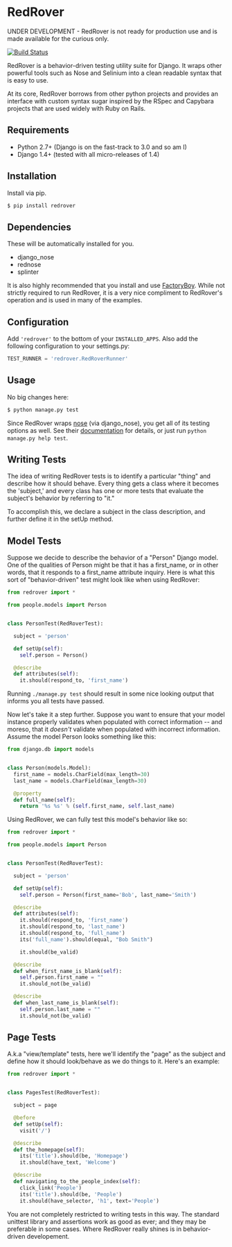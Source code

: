 RedRover
========

UNDER DEVELOPMENT - RedRover is not ready for production use and is
made available for the curious only.

[![Build Status](https://travis-ci.org/dustinfarris/redrover.png?branch=master)](https://travis-ci.org/dustinfarris/redrover)

RedRover is a behavior-driven testing utility suite for Django.  It
wraps other powerful tools such as Nose and Selinium into a clean
readable syntax that is easy to use.

At its core, RedRover borrows from other python projects and provides
an interface with custom syntax sugar inspired by the RSpec and Capybara
projects that are used widely with Ruby on Rails.

Requirements
------------
* Python 2.7+ (Django is on the fast-track to 3.0 and so am I)
* Django 1.4+ (tested with all micro-releases of 1.4)

Installation
------------
Install via pip.

```sh
$ pip install redrover
```

Dependencies
------------
These will be automatically installed for you.

* django_nose
* rednose
* splinter

It is also highly recommended that you install and use [FactoryBoy][1].
While not strictly required to run RedRover, it is a very nice
compliment to RedRover's operation and is used in many of the examples.

Configuration
-------------
Add ``'redrover'`` to the bottom of your ``INSTALLED_APPS``.  Also add
the following configuration to your settings.py:

```python
TEST_RUNNER = 'redrover.RedRoverRunner'
```

Usage
-----
No big changes here:

```sh
$ python manage.py test
```

Since RedRover wraps [nose][2] (via django_nose), you get all of its
testing options as well.  See their [documentation][3]  for details, or
just run ``python manage.py help test``.

Writing Tests
-------------
The idea of writing RedRover tests is to identify a particular "thing"
and describe how it should behave.  Every thing gets a class where it
becomes the 'subject,' and every class has one or more tests that
evaluate the subject's behavior by referring to "it."

To accomplish this, we declare a subject in the class description, and
further define it in the setUp method.

Model Tests
-----------

Suppose we decide to describe the behavior of a "Person" Django model.
One of the qualities of Person might be that it has a first_name, or in
other words, that it responds to a first_name attribute inquiry.  Here
is what this sort of "behavior-driven" test might look like when using
RedRover:

```python
from redrover import *

from people.models import Person


class PersonTest(RedRoverTest):

  subject = 'person'

  def setUp(self):
    self.person = Person()

  @describe
  def attributes(self):
    it.should(respond_to, 'first_name')

```

Running ``./manage.py test`` should result in some nice looking output
that informs you all tests have passed.

Now let's take it a step further.  Suppose you want to ensure that your
model instance properly validates when populated with correct
information -- and moreso, that it *doesn't* validate when populated
with incorrect information.   Assume the model Person looks something
like this:

```python
from django.db import models


class Person(models.Model):
  first_name = models.CharField(max_length=30)
  last_name = models.CharField(max_length=30)

  @property
  def full_name(self):
    return '%s %s' % (self.first_name, self.last_name)

```

Using RedRover, we can fully test this model's behavior like so:

```python
from redrover import *

from people.models import Person


class PersonTest(RedRoverTest):

  subject = 'person'

  def setUp(self):
    self.person = Person(first_name='Bob', last_name='Smith')

  @describe
  def attributes(self):
    it.should(respond_to, 'first_name')
    it.should(respond_to, 'last_name')
    it.should(respond_to, 'full_name')
    its('full_name').should(equal, "Bob Smith")

    it.should(be_valid)

  @describe
  def when_first_name_is_blank(self):
    self.person.first_name = ""
    it.should_not(be_valid)

  @describe
  def when_last_name_is_blank(self):
    self.person.last_name = ""
    it.should_not(be_valid)

```

Page Tests
----------

A.k.a "view/template" tests, here we'll identify the "page" as the
subject and define how it should look/behave as we do things to it.
Here's an example:

```python
from redrover import *


class PagesTest(RedRoverTest):

  subject = page

  @before
  def setUp(self):
    visit('/')

  @describe
  def the_homepage(self):
    its('title').should(be, 'Homepage')
    it.should(have_text, 'Welcome')

  @describe
  def navigating_to_the_people_index(self):
    click_link('People')
    its('title').should(be, 'People')
    it.should(have_selector, 'h1', text='People')

```

You are not completely restricted to writing tests in this way.  The
standard unittest library and assertions work as good as ever; and
they may be preferable in some cases.  Where RedRover really shines
is in behavior-driven developement.

[1]: https://github.com/dnerdy/factory_boy
[2]: https://github.com/nose-devs/nose
[3]: https://nose.readthedocs.org/en/latest/